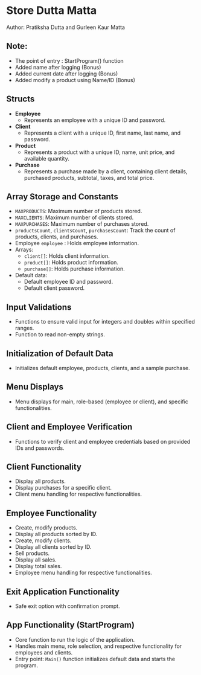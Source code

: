 
# Store Dutta Matta
Author: Pratiksha Dutta and Gurleen Kaur Matta
## Note:
- The point of entry : StartProgram() function
- Added name after logging (Bonus)
- Added current date after logging (Bonus)
- Added modify a product using Name/ID (Bonus)

## Structs

- **Employee**
  - Represents an employee with a unique ID and password.
- **Client**
  - Represents a client with a unique ID, first name, last name, and password.
- **Product**
  - Represents a product with a unique ID, name, unit price, and available quantity.
- **Purchase**
  - Represents a purchase made by a client, containing client details, purchased products, subtotal, taxes, and total price.

## Array Storage and Constants

- `MAXPRODUCTS`: Maximum number of products stored.
- `MAXCLIENTS`: Maximum number of clients stored.
- `MAXPURCHASES`: Maximum number of purchases stored.
- `productsCount`, `clientsCount`, `purchasesCount`: Track the count of products, clients, and purchases.
- Employee `employee` : Holds employee information.
- Arrays:
  - `client[]`: Holds client information.
  - `product[]`: Holds product information.
  - `purchase[]`: Holds purchase information.
- Default data:
  - Default employee ID and password.
  - Default client password.

## Input Validations

- Functions to ensure valid input for integers and doubles within specified ranges.
- Function to read non-empty strings.

## Initialization of Default Data

- Initializes default employee, products, clients, and a sample purchase.

## Menu Displays

- Menu displays for main, role-based (employee or client), and specific functionalities.

## Client and Employee Verification

- Functions to verify client and employee credentials based on provided IDs and passwords.

## Client Functionality

- Display all products.
- Display purchases for a specific client.
- Client menu handling for respective functionalities.

## Employee Functionality

- Create, modify products.
- Display all products sorted by ID.
- Create, modify clients.
- Display all clients sorted by ID.
- Sell products.
- Display all sales.
- Display total sales.
- Employee menu handling for respective functionalities.

## Exit Application Functionality

- Safe exit option with confirmation prompt.

## App Functionality (StartProgram)

- Core function to run the logic of the application.
- Handles main menu, role selection, and respective functionality for employees and clients.
- Entry point: `Main()` function initializes default data and starts the program.

